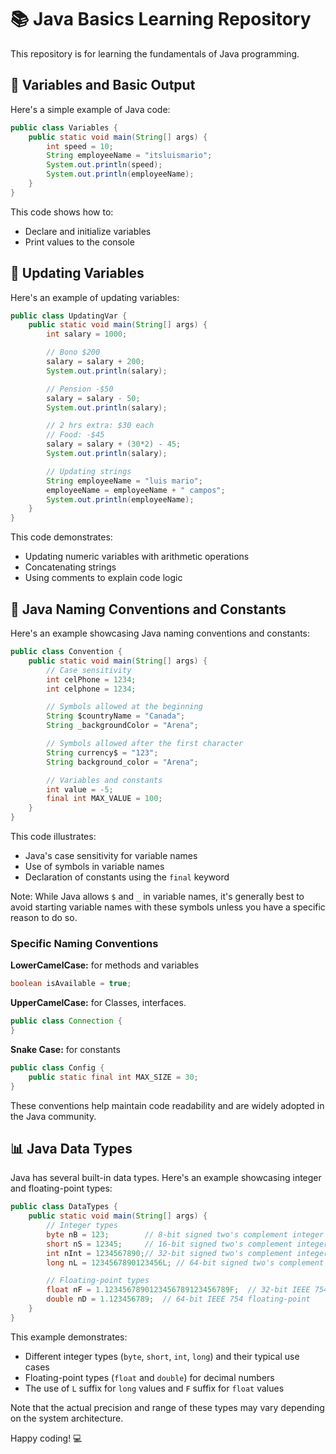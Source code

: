 # 📚 Java Basics Learning Repository

This repository is for learning the fundamentals of Java programming.

## 🔢 Variables and Basic Output

Here's a simple example of Java code:

```java
public class Variables {
    public static void main(String[] args) {
        int speed = 10;
        String employeeName = "itsluismario";
        System.out.println(speed);
        System.out.println(employeeName);
    }
}
```

This code shows how to:
- Declare and initialize variables
- Print values to the console

## 🔄 Updating Variables

Here's an example of updating variables:

```java
public class UpdatingVar {
    public static void main(String[] args) {
        int salary = 1000;

        // Bono $200
        salary = salary + 200;
        System.out.println(salary);

        // Pension -$50
        salary = salary - 50;
        System.out.println(salary);

        // 2 hrs extra: $30 each
        // Food: -$45
        salary = salary + (30*2) - 45;
        System.out.println(salary);

        // Updating strings
        String employeeName = "luis mario";
        employeeName = employeeName + " campos";
        System.out.println(employeeName);
    }
}
```

This code demonstrates:
- Updating numeric variables with arithmetic operations
- Concatenating strings
- Using comments to explain code logic

## 📝 Java Naming Conventions and Constants

Here's an example showcasing Java naming conventions and constants:

```java
public class Convention {
    public static void main(String[] args) {
        // Case sensitivity
        int celPhone = 1234;
        int celphone = 1234;

        // Symbols allowed at the beginning
        String $countryName = "Canada";
        String _backgroundColor = "Arena";

        // Symbols allowed after the first character
        String currency$ = "123";
        String background_color = "Arena";

        // Variables and constants
        int value = -5;
        final int MAX_VALUE = 100;
    }
}
```

This code illustrates:
- Java's case sensitivity for variable names
- Use of symbols in variable names
- Declaration of constants using the `final` keyword

Note: While Java allows `$` and `_` in variable names, it's generally best to avoid starting variable names with these symbols unless you have a specific reason to do so.

### Specific Naming Conventions

**LowerCamelCase:** for methods and variables

```java
boolean isAvailable = true;
```

**UpperCamelCase:** for Classes, interfaces.

```java
public class Connection { 
}
```

**Snake Case:** for constants

```java
public class Config {
    public static final int MAX_SIZE = 30;
}
```

These conventions help maintain code readability and are widely adopted in the Java community.

## 📊 Java Data Types

Java has several built-in data types. Here's an example showcasing integer and floating-point types:

```java
public class DataTypes {
    public static void main(String[] args) {
        // Integer types
        byte nB = 123;        // 8-bit signed two's complement integer
        short nS = 12345;     // 16-bit signed two's complement integer
        int nInt = 1234567890;// 32-bit signed two's complement integer
        long nL = 1234567890123456L; // 64-bit signed two's complement integer

        // Floating-point types
        float nF = 1.1234567890123456789123456789F;  // 32-bit IEEE 754 floating-point
        double nD = 1.123456789;  // 64-bit IEEE 754 floating-point
    }
}
```

This example demonstrates:
- Different integer types (`byte`, `short`, `int`, `long`) and their typical use cases
- Floating-point types (`float` and `double`) for decimal numbers
- The use of `L` suffix for `long` values and `F` suffix for `float` values

Note that the actual precision and range of these types may vary depending on the system architecture.

Happy coding! 💻